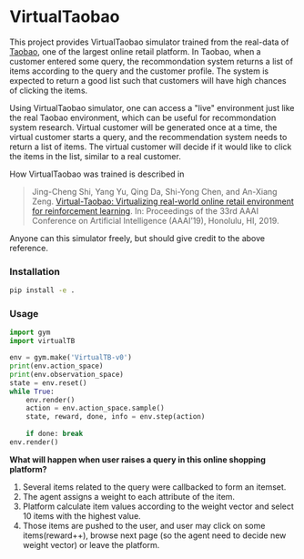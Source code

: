 # VirtualTaobao

This project provides VirtualTaobao simulator trained from the real-data of [Taobao](http://taobao.com), one of the largest online retail platform. In Taobao, when a customer entered some query, the recommondation system returns a list of items according to the query and the customer profile. The system is expected to return a good list such that customers will have high chances of clicking the items. 

Using VirtualTaobao simulator, one can access a "live" environment just like the real Taobao environment, which can be useful for recommondation system research. Virtual customer will be generated once at a time, the virtual customer starts a query, and the recommendation system needs to return a list of items. The virtual customer will decide if it would like to click the items in the list, similar to a real customer.

How VirtualTaobao was trained is described in 
> Jing-Cheng Shi, Yang Yu, Qing Da, Shi-Yong Chen, and An-Xiang Zeng. [Virtual-Taobao: Virtualizing real-world online retail environment for reinforcement learning](https://arxiv.org/abs/1805.10000). In: Proceedings of the 33rd AAAI Conference on Artificial Intelligence (AAAI’19), Honolulu, HI, 2019. 

Anyone can this simulator freely, but should give credit to the above reference.

### Installation

```bash
pip install -e .
```

### Usage

```python
import gym
import virtualTB

env = gym.make('VirtualTB-v0')
print(env.action_space)
print(env.observation_space)
state = env.reset()
while True:
    env.render()
    action = env.action_space.sample()
    state, reward, done, info = env.step(action)
    
    if done: break
env.render()
```

**What will happen when user raises a query in this online shopping platform?**
1. Several items related to the query were callbacked to form an itemset.
2. The agent assigns a weight to each attribute of the item.
3. Platform calculate item values according to the weight vector and select 10 items with the highest value.
4. Those items are pushed to the user, and user may click on some items(reward++), browse next page (so the agent need to decide new weight vector) or leave the platform.
